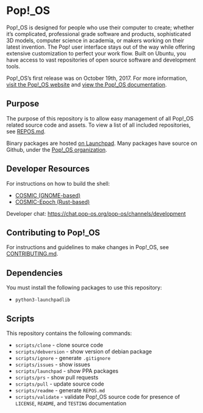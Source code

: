 # Pop!\_OS

Pop!\_OS is designed for people who use their computer to create; whether it’s complicated, professional grade software and products, sophisticated 3D models, computer science in academia, or makers working on their latest invention. The Pop! user interface stays out of the way while offering extensive customization to perfect your work flow. Built on Ubuntu, you have access to vast repositories of open source software and development tools.

Pop!\_OS’s first release was on October 19th, 2017. For more information, [visit the Pop!\_OS website](https://system76.com/pop) and [view the Pop!\_OS documentation](https://support.system76.com/).

## Purpose

The purpose of this repository is to allow easy management of all Pop!\_OS related source code and assets. To view a list of all included repositories, see [REPOS.md](./REPOS.md).

Binary packages are hosted [on Launchpad](https://launchpad.net/~system76/+archive/ubuntu/pop/+packages). Many packages have source on Github, under the [Pop!\_OS organization](https://github.com/pop-os).

## Developer Resources

For instructions on how to build the shell:

* [COSMIC (GNOME-based)](https://github.com/pop-os/cosmic)
* [COSMIC-Epoch (Rust-based)](https://github.com/pop-os/cosmic-epoch)
 
Developer chat: https://chat.pop-os.org/pop-os/channels/development

## Contributing to Pop!_OS

For instructions and guidelines to make changes in Pop!_OS, see [CONTRIBUTING.md](./CONTRIBUTING.md).

## Dependencies

You must install the following packages to use this repository:

- `python3-launchpadlib`

## Scripts

This repository contains the following commands:

- `scripts/clone` - clone source code
- `scripts/debversion` - show version of debian package
- `scripts/ignore` - generate `.gitignore`
- `scripts/issues` - show issues
- `scripts/launchpad` - show PPA packages
- `scripts/prs` - show pull requests
- `scripts/pull` - update source code
- `scripts/readme` - generate `REPOS.md`
- `scripts/validate` - validate Pop!\_OS source code for presence of `LICENSE`, `README`, and `TESTING` documentation

